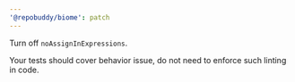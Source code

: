 ```yaml
---
'@repobuddy/biome': patch
---
```


Turn off `noAssignInExpressions`.

Your tests should cover behavior issue,
do not need to enforce such linting in code.
